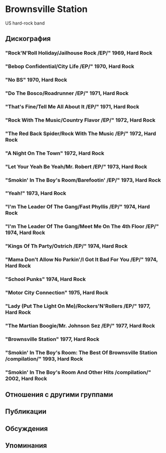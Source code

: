 # Brownsville Station

US hard-rock band

## Дискография

### "Rock'N'Roll Holiday/Jailhouse Rock /EP/" 1969, Hard Rock



### "Bebop Confidential/City Life /EP/" 1970, Hard Rock



### "No BS" 1970, Hard Rock



### "Do The Bosco/Roadrunner /EP/" 1971, Hard Rock



### "That's Fine/Tell Me All About It /EP/" 1971, Hard Rock



### "Rock With The Music/Country Flavor /EP/" 1972, Hard Rock



### "The Red Back Spider/Rock With The Music /EP/" 1972, Hard Rock



### "A Night On The Town" 1972, Hard Rock



### "Let Your Yeah Be Yeah/Mr. Robert /EP/" 1973, Hard Rock



### "Smokin' In The Boy's Room/Barefootin' /EP/" 1973, Hard Rock



### "Yeah!" 1973, Hard Rock



### "I'm The Leader Of The Gang/Fast Phyllis /EP/" 1974, Hard Rock



### "I'm The Leader Of The Gang/Meet Me On The 4th Floor /EP/" 1974, Hard Rock



### "Kings Of Th Party/Ostrich /EP/" 1974, Hard Rock



### "Mama Don't Allow No Parkin'/I Got It Bad For You /EP/" 1974, Hard Rock



### "School Punks" 1974, Hard Rock



### "Motor City Connection" 1975, Hard Rock



### "Lady (Put The Light On Me)/Rockers'N'Rollers /EP/" 1977, Hard Rock



### "The Martian Boogie/Mr. Johnson Sez /EP/" 1977, Hard Rock



### "Brownsville Station" 1977, Hard Rock



### "Smokin' In The Boy's Room: The Best Of Brownsville Station /compilation/" 1993, Hard Rock



### "Smokin' In The Boy's Room And Other Hits /compilation/" 2002, Hard Rock




## Отношения с другими группами


## Публикации


## Обсуждения


## Упоминания

